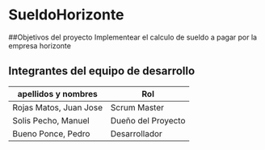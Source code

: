 # SueldoHorizonte
##Objetivos del proyecto
  Implementear el calculo de sueldo a pagar por la empresa horizonte
## Integrantes del equipo de desarrollo
|apellidos y nombres | Rol  |
|--------------------|------|
|Rojas Matos, Juan Jose|  Scrum Master|
|Solis Pecho, Manuel | Dueño del Proyecto |
|Bueno Ponce, Pedro| Desarrollador


